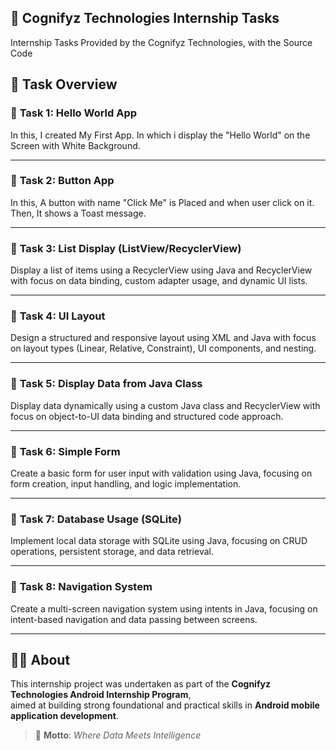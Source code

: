 ## 🧠 Cognifyz Technologies Internship Tasks

Internship Tasks Provided by the Cognifyz Technologies, with the Source Code 

## 📂 Task Overview

### 📌 **Task 1: Hello World App**
In this, I created My First App. In which i display the "Hello World" on the Screen with White Background.

---

### 📌 **Task 2: Button App**
In this, A button with name "Click Me" is Placed and when user click on it. Then, It shows a Toast message.

---

### 📌 **Task 3: List Display (ListView/RecyclerView)**
Display a list of items using a RecyclerView using Java and RecyclerView with focus on data binding, custom adapter usage, and dynamic UI lists.

---

### 📌 **Task 4: UI Layout**
Design a structured and responsive layout using XML and Java with focus on layout types (Linear, Relative, Constraint), UI components, and nesting.

---

### 📌 **Task 5: Display Data from Java Class**
Display data dynamically using a custom Java class and RecyclerView with focus on object-to-UI data binding and structured code approach.

---

### 📌 **Task 6: Simple Form**
Create a basic form for user input with validation using Java, focusing on form creation, input handling, and logic implementation.

---

### 📌 **Task 7: Database Usage (SQLite)**
Implement local data storage with SQLite using Java, focusing on CRUD operations, persistent storage, and data retrieval.

---

### 📌 **Task 8: Navigation System**
Create a multi-screen navigation system using intents in Java, focusing on intent-based navigation and data passing between screens.

---

## 👨‍💻 About

This internship project was undertaken as part of the **Cognifyz Technologies Android Internship Program**,  
aimed at building strong foundational and practical skills in **Android mobile application development**.

> 🧠 **Motto**: *Where Data Meets Intelligence*

